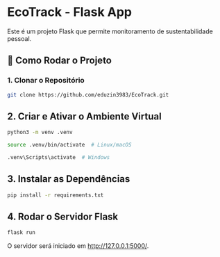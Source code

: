 # EcoTrack - Flask App

Este é um projeto Flask que permite monitoramento de sustentabilidade pessoal.

## 🚀 Como Rodar o Projeto

### 1. Clonar o Repositório

```bash
git clone https://github.com/eduzin3983/EcoTrack.git
```

## 2. Criar e Ativar o Ambiente Virtual

```bash
python3 -m venv .venv
```

```bash
source .venv/bin/activate  # Linux/macOS
```

```bash
.venv\Scripts\activate  # Windows
```


## 3. Instalar as Dependências

```bash
pip install -r requirements.txt
```

## 4. Rodar o Servidor Flask
```bash
flask run
```
O servidor será iniciado em http://127.0.0.1:5000/.
